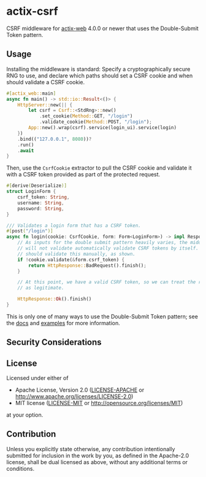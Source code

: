 # actix-csrf

CSRF middleware for [actix-web] 4.0.0 or newer that uses the Double-Submit Token
pattern.

## Usage

Installing the middleware is standard: Specify a cryptographically secure RNG to
use, and declare which paths should set a CSRF cookie and when should validate a
CSRF cookie.

```rust
#[actix_web::main]
async fn main() -> std::io::Result<()> {
    HttpServer::new(|| {
        let csrf = Csrf::<StdRng>::new()
            .set_cookie(Method::GET, "/login")
            .validate_cookie(Method::POST, "/login");
        App::new().wrap(csrf).service(login_ui).service(login)
    })
    .bind(("127.0.0.1", 8080))?
    .run()
    .await
}
```

Then, use the `CsrfCookie` extractor to pull the CSRF cookie and validate it
with a CSRF token provided as part of the protected request.

```rust
#[derive(Deserialize)]
struct LoginForm {
    csrf_token: String,
    username: String,
    password: String,
}

/// Validates a login form that has a CSRF token.
#[post("/login")]
async fn login(cookie: CsrfCookie, form: Form<LoginForm>) -> impl Responder {
    // As inputs for the double submit pattern heavily varies, the middleware
    // will not validate automatically validate CSRF tokens by itself. Callers
    // should validate this manually, as shown.
    if !cookie.validate(&form.csrf_token) {
        return HttpResponse::BadRequest().finish();
    }

    // At this point, we have a valid CSRF token, so we can treat the request
    // as legitimate.

    HttpResponse::Ok().finish()
}
```

This is only one of many ways to use the Double-Submit Token pattern; see the
[docs] and [examples](examples) for more information.

## Security Considerations

## License

Licensed under either of

 * Apache License, Version 2.0
   ([LICENSE-APACHE](LICENSE-APACHE) or http://www.apache.org/licenses/LICENSE-2.0)
 * MIT license
   ([LICENSE-MIT](LICENSE-MIT) or http://opensource.org/licenses/MIT)

at your option.

## Contribution

Unless you explicitly state otherwise, any contribution intentionally submitted
for inclusion in the work by you, as defined in the Apache-2.0 license, shall be
dual licensed as above, without any additional terms or conditions.

[actix-web]: https://github.com/actix/actix-web
[docs]: https://docs.rs/actix-csrf/latest/actix_csrf/